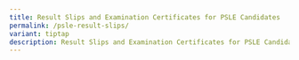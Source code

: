 ```yaml
---
title: Result Slips and Examination Certificates for PSLE Candidates
permalink: /psle-result-slips/
variant: tiptap
description: Result Slips and Examination Certificates for PSLE Candidates
---
```

